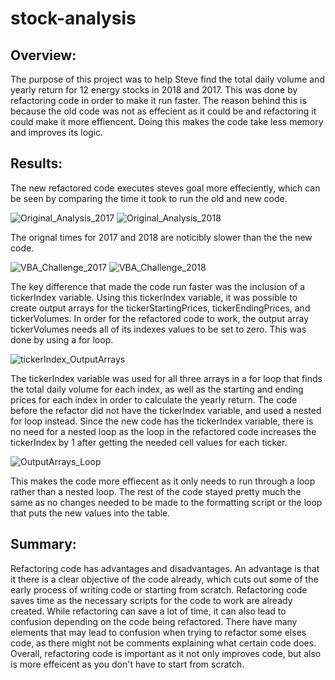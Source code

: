 # stock-analysis

## Overview:

The purpose of this project was to help Steve find the total daily volume and yearly return for 
12 energy stocks in 2018 and 2017. This was done by refactoring code in order to make it run faster. 
The reason behind this is because the old code was not as effecient as it could be and refactoring it 
could make it more effiencent. Doing this makes the code take less memory and improves its logic.


## Results:

The new refactored code executes steves goal more effeciently, which can be seen by comparing
the time it took to run the old and new code.

![Original_Analysis_2017](https://user-images.githubusercontent.com/107213807/174387543-a8404e95-c679-4098-8aa3-5f4c0011ffe1.png)
![Original_Analysis_2018](https://user-images.githubusercontent.com/107213807/174387586-2b143566-b7d2-41a9-911a-1fc82a8db680.png)

The orignal times for 2017 and 2018 are noticibly slower than the the new code.

![VBA_Challenge_2017](https://user-images.githubusercontent.com/107213807/174387673-685897f3-f50a-4100-9efc-6fe996e9db9b.png)
![VBA_Challenge_2018](https://user-images.githubusercontent.com/107213807/174387685-e5c76cef-6bf9-4f1a-b2bc-418e9fa47744.png)

The key difference that made the code run faster was the inclusion of a tickerIndex variable. Using this tickerIndex variable,
it was possible to create output arrays for the tickerStartingPrices, tickerEndingPrices, and tickerVolumes. In order for the refactored
code to work, the output array tickerVolumes needs all of its indexes values to be set to zero. This was done by using a for loop.

![tickerIndex_OutputArrays](https://user-images.githubusercontent.com/107213807/174390631-fcaa5032-ea72-4bb2-b2f0-7eb9ad26a630.png)

The tickerIndex variable was used for all three arrays in a for loop that finds the total daily volume for each index, as well as the starting
and ending prices for each index in order to calculate the yearly return. The code before the refactor did not have the tickerIndex 
variable, and used a nested for loop instead. Since the new code has the tickerIndex variable, there is no need for a nested loop
as the loop in the refactored code increases the tickerIndex by 1 after getting the needed cell values for each ticker.

![OutputArrays_Loop](https://user-images.githubusercontent.com/107213807/174390696-7214d0ea-9d11-42f4-bbd9-e7c2ff45aebc.png)

This makes the code more effiecent as it only needs to run through a loop rather than a nested loop. The rest of the code stayed
pretty much the same as no changes needed to be made to the formatting script or the loop that puts the new values into the table.

## Summary:

Refactoring code has advantages and disadvantages. An advantage is that it there is a clear objective of the code already, which
cuts out some of the early process of writing code or starting from scratch. Refactoring code saves time as the necessary scripts
for the code to work are already created. While refactoring can save a lot of time, it can also lead to confusion depending on the
code being refactored. There have many elements that may lead to confusion when trying to refactor some elses code, as there might
not be comments explaining what certain code does. Overall, refactoring code is important as it not only improves code, but also is 
more effeicent as you don't have to start from scratch.

